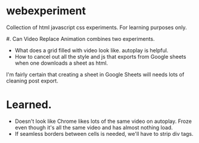 # webexperiment
Collection of html javascript css experiments.  For learning purposes only. 


#. Can Video Replace Animation combines two experiments. 
* What does a grid filled with video look like. autoplay is helpful.  
* How to cancel out all the style and js that exports from Google sheets when one downloads a sheet as html.


I'm fairly certain that creating a sheet in Google Sheets will needs lots of cleaning post export.  
# Learned. 
* Doesn't look like Chrome likes lots of the same video on autoplay. Froze even though it's all the same video and has almost nothing load.
* If seamless borders between cells is needed, we'll have to strip div tags.  
